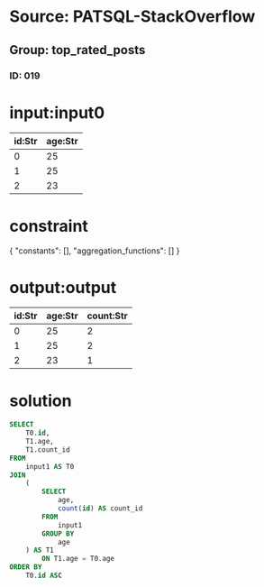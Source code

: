# Source: PATSQL-StackOverflow
## Group: top_rated_posts
### ID: 019

# input:input0

| id:Str | age:Str |
|---|---|
| 0 | 25 |
| 1 | 25 |
| 2 | 23 |

# constraint

{
  "constants": [],
  "aggregation_functions": []
}

# output:output

| id:Str | age:Str | count:Str |
|---|---|---|
| 0 | 25 | 2 |
| 1 | 25 | 2 |
| 2 | 23 | 1 |

# solution

```sql
SELECT
    T0.id,
    T1.age,
    T1.count_id 
FROM
    input1 AS T0 
JOIN
    (
        SELECT
            age,
            count(id) AS count_id 
        FROM
            input1 
        GROUP BY
            age
    ) AS T1 
        ON T1.age = T0.age 
ORDER BY
    T0.id ASC
```
